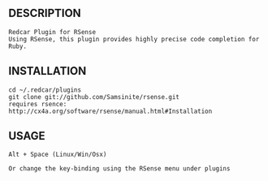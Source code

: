 ## DESCRIPTION
    Redcar Plugin for RSense
    Using RSense, this plugin provides highly precise code completion for Ruby.
## INSTALLATION

    cd ~/.redcar/plugins
    git clone git://github.com/Samsinite/rsense.git
    requires rsence: http://cx4a.org/software/rsense/manual.html#Installation

## USAGE

    Alt + Space (Linux/Win/Osx)
    
    Or change the key-binding using the RSense menu under plugins